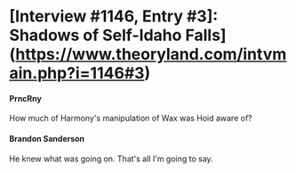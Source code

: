 # [Interview #1146, Entry #3]: Shadows of Self-Idaho Falls](https://www.theoryland.com/intvmain.php?i=1146#3)

#### PrncRny

How much of Harmony's manipulation of Wax was Hoid aware of?

#### Brandon Sanderson

He knew what was going on. That's all I'm going to say.

